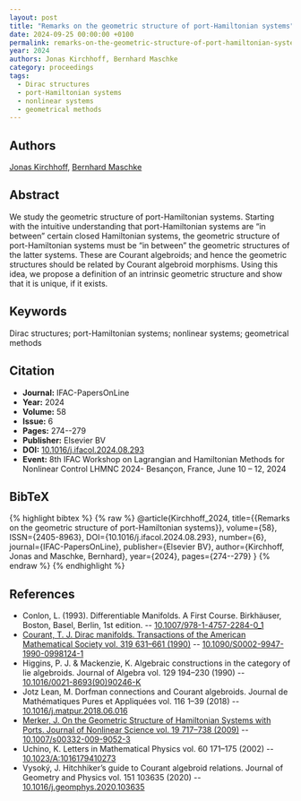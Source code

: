 ```yaml
---
layout: post
title: "Remarks on the geometric structure of port-Hamiltonian systems"
date: 2024-09-25 00:00:00 +0100
permalink: remarks-on-the-geometric-structure-of-port-hamiltonian-systems
year: 2024
authors: Jonas Kirchhoff, Bernhard Maschke
category: proceedings
tags:
  - Dirac structures
  - port-Hamiltonian systems
  - nonlinear systems
  - geometrical methods
---
```

 
## Authors
[Jonas Kirchhoff](authors/jonas_kirchhoff), [Bernhard Maschke](authors/bernhard_maschke)
 
## Abstract
We study the geometric structure of port-Hamiltonian systems. Starting with the intuitive understanding that port-Hamiltonian systems are “in between” certain closed Hamiltonian systems, the geometric structure of port-Hamiltonian systems must be “in between” the geometric structures of the latter systems. These are Courant algebroids; and hence the geometric structures should be related by Courant algebroid morphisms. Using this idea, we propose a definition of an intrinsic geometric structure and show that it is unique, if it exists.
 
## Keywords
Dirac structures; port-Hamiltonian systems; nonlinear systems; geometrical methods
 
## Citation
- **Journal:** IFAC-PapersOnLine
- **Year:** 2024
- **Volume:** 58
- **Issue:** 6
- **Pages:** 274--279
- **Publisher:** Elsevier BV
- **DOI:** [10.1016/j.ifacol.2024.08.293](https://doi.org/10.1016/j.ifacol.2024.08.293)
- **Event:** 8th IFAC Workshop on Lagrangian and Hamiltonian Methods for Nonlinear Control LHMNC 2024- Besançon, France, June 10 – 12, 2024
 
## BibTeX
{% highlight bibtex %}
{% raw %}
@article{Kirchhoff_2024,
  title={{Remarks on the geometric structure of port-Hamiltonian systems}},
  volume={58},
  ISSN={2405-8963},
  DOI={10.1016/j.ifacol.2024.08.293},
  number={6},
  journal={IFAC-PapersOnLine},
  publisher={Elsevier BV},
  author={Kirchhoff, Jonas and Maschke, Bernhard},
  year={2024},
  pages={274--279}
}
{% endraw %}
{% endhighlight %}
 
## References
- Conlon, L. (1993). Differentiable Manifolds. A First Course. Birkhäuser, Boston, Basel, Berlin, 1st edition. -- [10.1007/978-1-4757-2284-0_1](https://doi.org/10.1007/978-1-4757-2284-0_1)
- [Courant, T. J. Dirac manifolds. Transactions of the American Mathematical Society vol. 319 631–661 (1990)](dirac-manifolds) -- [10.1090/S0002-9947-1990-0998124-1](https://doi.org/10.1090/S0002-9947-1990-0998124-1)
- Higgins, P. J. & Mackenzie, K. Algebraic constructions in the category of lie algebroids. Journal of Algebra vol. 129 194–230 (1990) -- [10.1016/0021-8693(90)90246-K](https://doi.org/10.1016/0021-8693(90)90246-K)
- Jotz Lean, M. Dorfman connections and Courant algebroids. Journal de Mathématiques Pures et Appliquées vol. 116 1–39 (2018) -- [10.1016/j.matpur.2018.06.016](https://doi.org/10.1016/j.matpur.2018.06.016)
- [Merker, J. On the Geometric Structure of Hamiltonian Systems with Ports. Journal of Nonlinear Science vol. 19 717–738 (2009)](on-the-geometric-structure-of-hamiltonian-systems-with-ports) -- [10.1007/s00332-009-9052-3](https://doi.org/10.1007/s00332-009-9052-3)
- Uchino, K. Letters in Mathematical Physics vol. 60 171–175 (2002) -- [10.1023/A:1016179410273](https://doi.org/10.1023/A:1016179410273)
- Vysoký, J. Hitchhiker’s guide to Courant algebroid relations. Journal of Geometry and Physics vol. 151 103635 (2020) -- [10.1016/j.geomphys.2020.103635](https://doi.org/10.1016/j.geomphys.2020.103635)

